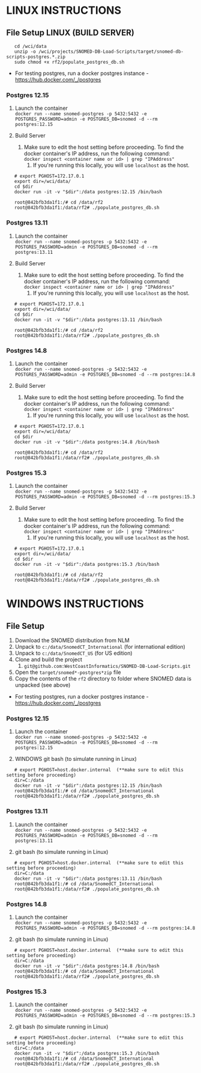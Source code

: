 # LINUX INSTRUCTIONS 

## File Setup LINUX (BUILD SERVER)
```
   cd /wci/data
   unzip -o /wci/projects/SNOMED-DB-Load-Scripts/target/snomed-db-scripts-postgres.*.zip
   sudo chmod +x rf2/populate_postgres_db.sh
```

* For testing postgres, run a docker postgres instance - https://hub.docker.com/_/postgres

### Postgres 12.15 
1. Launch the container </br>
`docker run --name snomed-postgres -p 5432:5432 -e POSTGRES_PASSWORD=admin -e POSTGRES_DB=snomed -d --rm postgres:12.15`


2. Build Server
   1. Make sure to edit the host setting before proceeding. To find the docker container's IP address, run the following command: </br> `docker inspect <container name or id> | grep "IPAddress"`
      1. If you're running this locally, you will use `localhost` as the host. 
```
   # export PGHOST=172.17.0.1
   export dir=/wci/data/
   cd $dir
   docker run -it -v "$dir":/data postgres:12.15 /bin/bash
   
   root@842bfb3da1f1:/# cd /data/rf2
   root@842bfb3da1f1:/data/rf2# ./populate_postgres_db.sh
```

### Postgres 13.11 
1. Launch the container </br>
`docker run --name snomed-postgres -p 5432:5432 -e POSTGRES_PASSWORD=admin -e POSTGRES_DB=snomed -d --rm postgres:13.11`

2. Build Server
   1. Make sure to edit the host setting before proceeding. To find the docker container's IP address, run the following command:</br> `docker inspect <container name or id> | grep "IPAddress"`
      1. If you're running this locally, you will use `localhost` as the host. 
```
   # export PGHOST=172.17.0.1
   export dir=/wci/data/
   cd $dir
   docker run -it -v "$dir":/data postgres:13.11 /bin/bash
   
   root@842bfb3da1f1:/# cd /data/rf2
   root@842bfb3da1f1:/data/rf2# ./populate_postgres_db.sh
```

### Postgres 14.8 
1. Launch the container </br>
`docker run --name snomed-postgres -p 5432:5432 -e POSTGRES_PASSWORD=admin -e POSTGRES_DB=snomed -d --rm postgres:14.8`


2. Build Server
   1. Make sure to edit the host setting before proceeding. To find the docker container's IP address, run the following command: </br> `docker inspect <container name or id> | grep "IPAddress"`
      1. If you're running this locally, you will use `localhost` as the host. 
```
   # export PGHOST=172.17.0.1
   export dir=/wci/data/
   cd $dir
   docker run -it -v "$dir":/data postgres:14.8 /bin/bash
   
   root@842bfb3da1f1:/# cd /data/rf2
   root@842bfb3da1f1:/data/rf2# ./populate_postgres_db.sh
```

### Postgres 15.3 
1. Launch the container </br>
`docker run --name snomed-postgres -p 5432:5432 -e POSTGRES_PASSWORD=admin -e POSTGRES_DB=snomed -d --rm postgres:15.3`


2. Build Server
   1. Make sure to edit the host setting before proceeding. To find the docker container's IP address, run the following command: </br> `docker inspect <container name or id> | grep "IPAddress"`
      1. If you're running this locally, you will use `localhost` as the host.
```
   # export PGHOST=172.17.0.1
   export dir=/wci/data/
   cd $dir
   docker run -it -v "$dir":/data postgres:15.3 /bin/bash
   
   root@842bfb3da1f1:/# cd /data/rf2
   root@842bfb3da1f1:/data/rf2# ./populate_postgres_db.sh
```

# WINDOWS INSTRUCTIONS

## File Setup

1. Download the SNOMED distribution from NLM
2. Unpack to `c:/data/SnomedCT_International` (for international edition)
3. Unpack to `c:/data/SnomedCT_US` (for US edition)
4. Clone and build the project
    1. `git@github.com:WestCoastInformatics/SNOMED-DB-Load-Scripts.git`
5. Open the `target/snomed*-postgres*zip` file
6. Copy the contents of the `rf2` directory to folder where SNOMED data is unpacked (see above)


* For testing postgres, run a docker postgres instance - https://hub.docker.com/_/postgres


### Postgres 12.15 
1. Launch the container </br>
`docker run --name snomed-postgres -p 5432:5432 -e POSTGRES_PASSWORD=admin -e POSTGRES_DB=snomed -d --rm postgres:12.15`


2. WINDOWS git bash (to simulate running in Linux)
```
   # export PGHOST=host.docker.internal  (**make sure to edit this setting before proceeding)
   dir=C:/data
   docker run -it -v "$dir":/data postgres:12.15 /bin/bash
   root@842bfb3da1f1:/# cd /data/SnomedCT_International
   root@842bfb3da1f1:/data/rf2# ./populate_postgres_db.sh
``` 

### Postgres 13.11 
1. Launch the container </br>
`docker run --name snomed-postgres -p 5432:5432 -e POSTGRES_PASSWORD=admin -e POSTGRES_DB=snomed -d --rm postgres:13.11`


2. git bash (to simulate running in Linux)
```
   # export PGHOST=host.docker.internal  (**make sure to edit this setting before proceeding)
   dir=C:/data
   docker run -it -v "$dir":/data postgres:13.11 /bin/bash
   root@842bfb3da1f1:/# cd /data/SnomedCT_International
   root@842bfb3da1f1:/data/rf2# ./populate_postgres_db.sh
```

### Postgres 14.8 
1. Launch the container </br>
`docker run --name snomed-postgres -p 5432:5432 -e POSTGRES_PASSWORD=admin -e POSTGRES_DB=snomed -d --rm postgres:14.8`


2. git bash (to simulate running in Linux)
```
   # export PGHOST=host.docker.internal  (**make sure to edit this setting before proceeding)
   dir=C:/data
   docker run -it -v "$dir":/data postgres:14.8 /bin/bash
   root@842bfb3da1f1:/# cd /data/SnomedCT_International
   root@842bfb3da1f1:/data/rf2# ./populate_postgres_db.sh
``` 

### Postgres 15.3 
1. Launch the container </br>
`docker run --name snomed-postgres -p 5432:5432 -e POSTGRES_PASSWORD=admin -e POSTGRES_DB=snomed -d --rm postgres:15.3`


2. git bash (to simulate running in Linux)
```
   # export PGHOST=host.docker.internal  (**make sure to edit this setting before proceeding)
   dir=C:/data
   docker run -it -v "$dir":/data postgres:15.3 /bin/bash
   root@842bfb3da1f1:/# cd /data/SnomedCT_International
   root@842bfb3da1f1:/data/rf2# ./populate_postgres_db.sh
``` 
